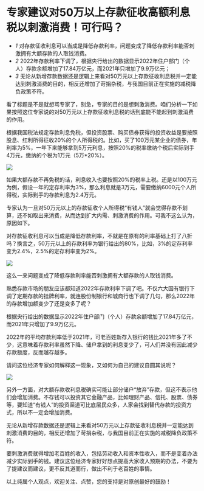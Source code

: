 # 专家建议对50万以上存款征收高额利息税以刺激消费！可行吗？

  * _1_ 对存款征收利息可以当成是降低存款利率，问题变成了降低存款利率能否刺激拥有大额存款的人取钱消费。
  * _2_ 2022年存款利率下调了，根据央行给出的数据显示2022年住户部门（个人）存款余额增加了17.84万亿元，而2021年只增加了9.9万亿元；
  * _3_ 无论从新增存款数据还是逻辑上来看对50万元以上存款征收利息税并一定能达到刺激消费的目的，相反还增加了苛捐杂税，与我国目前正在实施的减税降负政策不符。

看了标题是不是就想骂专家了，别急，专家的目的是想刺激消费。咱们分析一下如果按照这位专家说的对50万元以上存款征收利息税的话到底能不能起到刺激消费的作用。

根据我国税法规定存款利息免税，但投资股票、购买债券获得的投资收益是要按照股息、红利所得征收20%的个人所得税的。比如，买了100万元某企业的债券，年利率为5%，一年下来能够拿到5万元利息，按照20%的税率缴纳个税后实际到手4万元，缴纳的个税为1万元（5万*20%）。

![](https://inews.gtimg.com/newsapp_bt/0/15629054683/1000)

如果大额存款不再免税的话，利息收入也要按照20%的税率上税。还是以100万元为例，假设一年的定存利率为3%，那么利息就是3万元，需要缴纳6000元个人所得税，实际到手的存款利息为2.4万元。

专家认为一旦对50万元以上的存款征收个人所得税“有钱人”就会觉得存款不划算，还不如取出来消费，从而达到扩大内需、刺激消费的作用。可我不这么认为，原因如下。

对存款征收利息可以当成是降低存款利率，不就是在原有的利率基础上打了八折吗？换言之，50万元以上的存款利率为银行给出的80%，比如，3%的定存利率变为2.4%，2.5%的定存利率变为2%。

![](https://inews.gtimg.com/newsapp_bt/0/15629054892/1000)

这么一来问题变成了降低存款利率能否刺激拥有大额存款的人取钱消费。

熟悉存款市场的朋友应该都知道2022年存款利率下调了吧。不仅六大国有银行下调了定期存款的挂牌利率，就连股份制银行和城商行也下调了几句，那么2022年的存款增加额变少了还是变多了呢？

根据央行给出的数据显示2022年住户部门（个人）存款余额增加了17.84万亿元，而2021年只增加了9.9万亿元。

2022年的平均存款利率低于2021年，可老百姓新存入银行的钱比2021年多了不少，这意味着存款利率虽然下降、储户拿到的利息变少了，可人们并没有因此减少存款额度，反而越存越多。

请问这位经济专家如何解释这一现象，又如何为自己的建议自圆其说呢？

![](https://inews.gtimg.com/newsapp_bt/0/15629055132/1000)

另外一方面，对大额存款收利息税确实可能让部分储户“放弃”存款，但这不表示他们会增加消费。不存钱可以投资其它金融产品，比如理财产品、信托、股票、债券等，要知道“有钱人”的投资渠道可比底层民众多，人家会找到替代存款的投资方式，所以不一定会增加消费。

无论从新增存款数据还是逻辑上来看对50万元以上存款征收利息税并一定能达到刺激消费的目的，相反还增加了苛捐杂税，与我国目前正在实施的减税降负政策不符。

要刺激消费就得增加老百姓的收入，包括劳动收入和资本性收入，而不是变着办法减少实际到手的钱。建议这位经济专家好好想点提高大家收入预期的办法，不要为了提建议而建议，更不反其道而行，做出不利于老百姓的事情。

以上纯属个人观点，欢迎关注、点赞，您的支持是对原创最好的鼓励！

